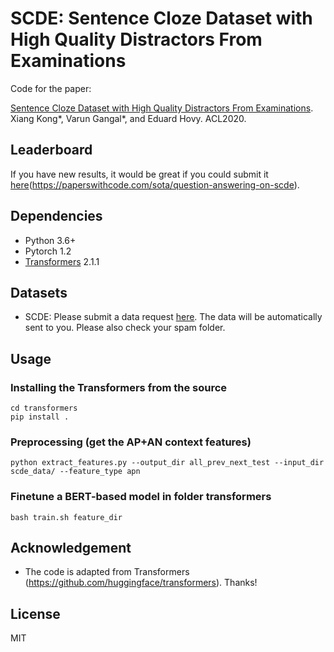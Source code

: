 # SCDE: Sentence Cloze Dataset with High Quality Distractors From Examinations

Code for the paper:

[Sentence Cloze Dataset with High Quality Distractors From Examinations](https://arxiv.org/abs/2004.12934). Xiang Kong*, Varun Gangal*, and Eduard Hovy. ACL2020.

## Leaderboard
If you have new results, it would be great if you could submit it [here](https://paperswithcode.com/sota/question-answering-on-scde)(https://paperswithcode.com/sota/question-answering-on-scde).
## Dependencies
* Python 3.6+
* Pytorch 1.2
* [Transformers](https://github.com/huggingface/transformers) 2.1.1

## Datasets
* SCDE:
    Please submit a data request [here](https://vgtomahawk.github.io/sced.html). The data will be automatically sent to you. Please also check your spam folder.

## Usage
### Installing the Transformers from the source
    cd transformers
    pip install .
### Preprocessing (get the AP+AN context features)
    python extract_features.py --output_dir all_prev_next_test --input_dir scde_data/ --feature_type apn
### Finetune a BERT-based model in folder transformers
    bash train.sh feature_dir


## Acknowledgement
* The code is adapted from Transformers (https://github.com/huggingface/transformers). Thanks!

## License
MIT



